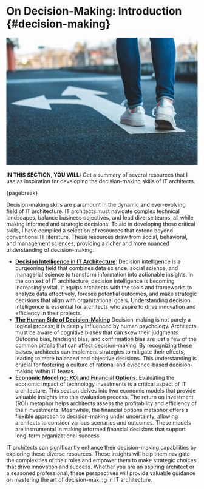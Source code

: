 

# On Decision-Making: Introduction {#decision-making}

![image by istock](assets/images/iStock-1138420319.jpg)

**IN THIS SECTION, YOU WILL:**  Get a summary of several resources that I use as inspiration for developing the decision-making skills of IT architects.

{pagebreak}

Decision-making skills are paramount in the dynamic and ever-evolving field of IT architecture. IT architects must navigate complex technical landscapes, balance business objectives, and lead diverse teams, all while making informed and strategic decisions. To aid in developing these critical skills, I have compiled a selection of resources that extend beyond conventional IT literature. These resources draw from social, behavioral, and management sciences, providing a richer and more nuanced understanding of decision-making.

* **[Decision Intelligence in IT Architecture](#decision-intelligence)**: Decision intelligence is a burgeoning field that combines data science, social science, and managerial science to transform information into actionable insights. In the context of IT architecture, decision intelligence is becoming increasingly vital. It equips architects with the tools and frameworks to analyze data effectively, foresee potential outcomes, and make strategic decisions that align with organizational goals. Understanding decision intelligence is essential for architects who aspire to drive innovation and efficiency in their projects.
* **[The Human Side of Decision-Making](#human-decisions)** Decision-making is not purely a logical process; it is deeply influenced by human psychology. Architects must be aware of cognitive biases that can skew their judgments. Outcome bias, hindsight bias, and confirmation bias are just a few of the common pitfalls that can affect decision-making. By recognizing these biases, architects can implement strategies to mitigate their effects, leading to more balanced and objective decisions. This understanding is crucial for fostering a culture of rational and evidence-based decision-making within IT teams.
* **[Economic Modeling: ROI and Financial Options](#economics)**: Evaluating the economic impact of technology investments is a critical aspect of IT architecture. This section delves into two economic models that provide valuable insights into this evaluation process. The return on investment (ROI) metaphor helps architects assess the profitability and efficiency of their investments. Meanwhile, the financial options metaphor offers a flexible approach to decision-making under uncertainty, allowing architects to consider various scenarios and outcomes. These models are instrumental in making informed financial decisions that support long-term organizational success.

IT architects can significantly enhance their decision-making capabilities by exploring these diverse resources. These insights will help them navigate the complexities of their roles and empower them to make strategic choices that drive innovation and success. Whether you are an aspiring architect or a seasoned professional, these perspectives will provide valuable guidance on mastering the art of decision-making in IT architecture.